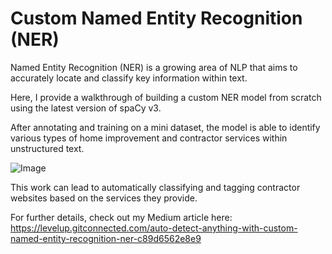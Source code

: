 # Custom Named Entity Recognition (NER)

Named Entity Recognition (NER) is a growing area of NLP that aims to accurately locate and classify key information within text.

Here, I provide a walkthrough of building a custom NER model from scratch using the latest version of spaCy v3. 

After annotating and training on a mini dataset, the model is able to identify various types of home improvement and contractor services within unstructured text.

![Image](https://user-images.githubusercontent.com/84154105/142474731-2327ab95-d98a-4edd-8a82-9c4eadc1fcd6.png)

This work can lead to automatically classifying and tagging contractor websites based on the services they provide.

For further details, check out my Medium article here: <br>
https://levelup.gitconnected.com/auto-detect-anything-with-custom-named-entity-recognition-ner-c89d6562e8e9
